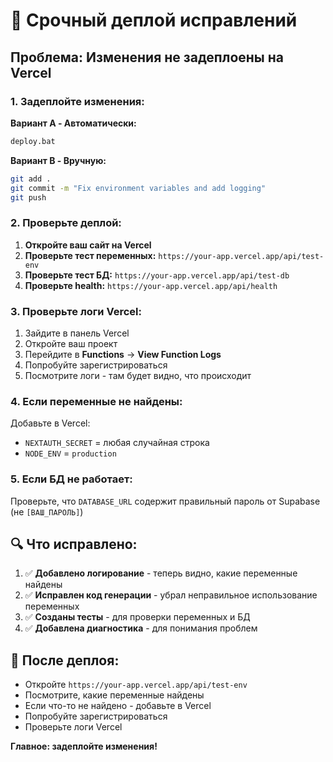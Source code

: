 # 🚀 Срочный деплой исправлений

## Проблема: Изменения не задеплоены на Vercel

### 1. Задеплойте изменения:

**Вариант A - Автоматически:**
```bash
deploy.bat
```

**Вариант B - Вручную:**
```bash
git add .
git commit -m "Fix environment variables and add logging"
git push
```

### 2. Проверьте деплой:

1. **Откройте ваш сайт на Vercel**
2. **Проверьте тест переменных:** `https://your-app.vercel.app/api/test-env`
3. **Проверьте тест БД:** `https://your-app.vercel.app/api/test-db`
4. **Проверьте health:** `https://your-app.vercel.app/api/health`

### 3. Проверьте логи Vercel:

1. Зайдите в панель Vercel
2. Откройте ваш проект
3. Перейдите в **Functions** → **View Function Logs**
4. Попробуйте зарегистрироваться
5. Посмотрите логи - там будет видно, что происходит

### 4. Если переменные не найдены:

Добавьте в Vercel:
- `NEXTAUTH_SECRET` = любая случайная строка
- `NODE_ENV` = `production`

### 5. Если БД не работает:

Проверьте, что `DATABASE_URL` содержит правильный пароль от Supabase (не `[ВАШ_ПАРОЛЬ]`)

## 🔍 Что исправлено:

1. ✅ **Добавлено логирование** - теперь видно, какие переменные найдены
2. ✅ **Исправлен код генерации** - убрал неправильное использование переменных
3. ✅ **Созданы тесты** - для проверки переменных и БД
4. ✅ **Добавлена диагностика** - для понимания проблем

## 🎯 После деплоя:

- Откройте `https://your-app.vercel.app/api/test-env`
- Посмотрите, какие переменные найдены
- Если что-то не найдено - добавьте в Vercel
- Попробуйте зарегистрироваться
- Проверьте логи Vercel

**Главное: задеплойте изменения!**
